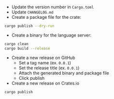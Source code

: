 * Update the version number in `Cargo.toml`
* Update `CHANGELOG.md`
* Create a package file for the crate:

```bash
cargo publish --dry-run
```

* Create a binary for the language server:

```bash
cargo clean
cargo build --release
```

* Create a new release on GitHub
    * Set a tag name (ex. `0.0.1`)
    * Set the release title (ex. `0.0.1`)
    * Attach the generated binary and package file
    * Click publish
* Create a new release on Crates.io

```bash
cargo publish
```
